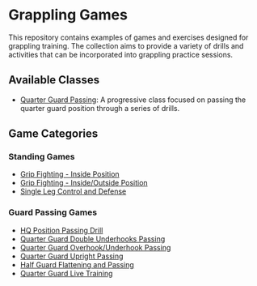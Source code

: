 # Grappling Games

This repository contains examples of games and exercises designed for grappling training. The collection aims to provide a variety of drills and activities that can be incorporated into grappling practice sessions.

## Available Classes

- [Quarter Guard Passing](/Users/Lukas.Menne@sleepnumber.com/grappling-games/classes/guard/passing/quarter-guard-passing.md): A progressive class focused on passing the quarter guard position through a series of drills.

## Game Categories

### Standing Games
- [Grip Fighting - Inside Position](/Users/Lukas.Menne@sleepnumber.com/grappling-games/games/standing/grip-fighting-inside-position.md)
- [Grip Fighting - Inside/Outside Position](/Users/Lukas.Menne@sleepnumber.com/grappling-games/games/standing/grip-fighting-inside-outside-position.md)
- [Single Leg Control and Defense](/Users/Lukas.Menne@sleepnumber.com/grappling-games/games/standing/single-leg-control-and-defense.md)

### Guard Passing Games
- [HQ Position Passing Drill](/Users/Lukas.Menne@sleepnumber.com/grappling-games/games/guard/passing/hq-position-passing-drill.md)
- [Quarter Guard Double Underhooks Passing](/Users/Lukas.Menne@sleepnumber.com/grappling-games/games/guard/passing/quarter-guard-double-underhooks-passing.md)
- [Quarter Guard Overhook/Underhook Passing](/Users/Lukas.Menne@sleepnumber.com/grappling-games/games/guard/passing/quarter-guard-overhook-underhook-passing.md)
- [Quarter Guard Upright Passing](/Users/Lukas.Menne@sleepnumber.com/grappling-games/games/guard/passing/quarter-guard-upright-passing.md)
- [Half Guard Flattening and Passing](/Users/Lukas.Menne@sleepnumber.com/grappling-games/games/guard/passing/half-guard-flattening-and-passing.md)
- [Quarter Guard Live Training](/Users/Lukas.Menne@sleepnumber.com/grappling-games/games/guard/passing/quarter-guard-live-training.md)
